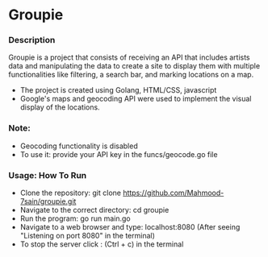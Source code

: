 # Groupie

### Description
Groupie is a project that consists of receiving an API that includes artists data and manipulating the data to create a site to display them with multiple functionalities like filtering, a search bar, and marking locations on a map.
- The project is created using Golang, HTML/CSS, javascript
- Google's maps and geocoding API were used to implement the visual display of the locations.

### Note:
- Geocoding functionality is disabled
- To use it: provide your API key in the funcs/geocode.go file

### Usage: How To Run 
- Clone the repository: git clone https://github.com/Mahmood-7sain/groupie.git
- Navigate to the correct directory: cd groupie
- Run the program: go run main.go
- Navigate to a web browser and type: localhost:8080 (After seeing "Listening on port 8080" in the terminal)
- To stop the server click : (Ctrl + c) in the terminal

